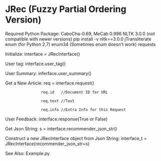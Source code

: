 # JRec (Fuzzy Partial Ordering Version)

Required Python Package:
CaboCha-0.69, MeCab 0.996 
NLTK 3.0.0 (not compatible with newer versions)   pip install -v nltk==3.0.0
jTransliterate
enum (for Python 2.7)
enum34 (Sometimes enum doesn't work)
requests


Initialize:         interface = JRecInterface()

User tag:           interface.user_tag()

User Summary:       inferface.user_summary()

Get a New Article:  req = interface.request()

                    req.id   //Document ID for URL
                    
                    req.text //Text

                    req.info //Extra Info for this Request
                    
User Feedback:      interface.response(True or False)

Get Json String:    s = interface.recommender_json_str()

Construct a new JRecInterface object from Json String:
                    interface_t = JRecInterface(recommender_json_str=s)

See Also: Example.py
